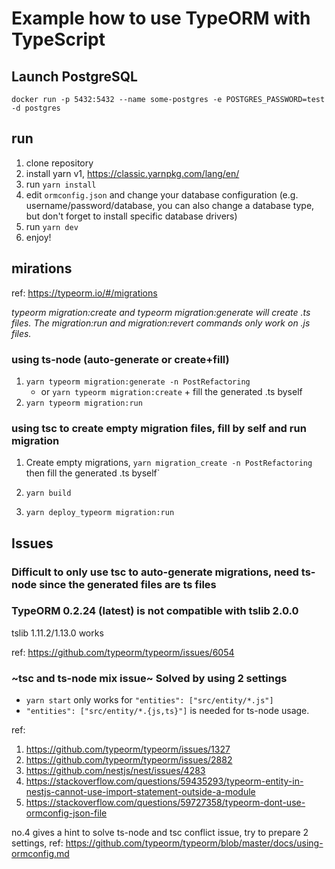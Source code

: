 # Example how to use TypeORM with TypeScript

## Launch PostgreSQL

`docker run -p 5432:5432 --name some-postgres -e POSTGRES_PASSWORD=test -d postgres`

## run

1. clone repository
2. install yarn v1, https://classic.yarnpkg.com/lang/en/
3. run `yarn install`
4. edit `ormconfig.json` and change your database configuration (e.g. username/password/database, you can also change a database type, but don't forget to install specific database drivers)
5. run `yarn dev`
6. enjoy!

## mirations

ref: https://typeorm.io/#/migrations

_typeorm migration:create and typeorm migration:generate will create .ts files. The migration:run and migration:revert commands only work on .js files._

### using ts-node (auto-generate or create+fill)

1. `yarn typeorm migration:generate -n PostRefactoring`
   - or `yarn typeorm migration:create` + fill the generated .ts byself
2. `yarn typeorm migration:run`

### using tsc to create empty migration files, fill by self and run migration

1. Create empty migrations, `yarn migration_create -n PostRefactoring` then fill the generated .ts byself`

2. `yarn build`

3. `yarn deploy_typeorm migration:run`

## Issues

### Difficult to only use tsc to auto-generate migrations, need ts-node since the generated files are ts files

### TypeORM 0.2.24 (latest) is not compatible with tslib 2.0.0

tslib 1.11.2/1.13.0 works

ref: https://github.com/typeorm/typeorm/issues/6054

### ~tsc and ts-node mix issue~ Solved by using 2 settings

- `yarn start` only works for `"entities": ["src/entity/*.js"]`
- `"entities": ["src/entity/*.{js,ts}"]` is needed for ts-node usage.

ref:

1. https://github.com/typeorm/typeorm/issues/1327
2. https://github.com/typeorm/typeorm/issues/2882
3. https://github.com/nestjs/nest/issues/4283
4. https://stackoverflow.com/questions/59435293/typeorm-entity-in-nestjs-cannot-use-import-statement-outside-a-module
5. https://stackoverflow.com/questions/59727358/typeorm-dont-use-ormconfig-json-file

no.4 gives a hint to solve ts-node and tsc conflict issue, try to prepare 2 settings, ref: https://github.com/typeorm/typeorm/blob/master/docs/using-ormconfig.md
